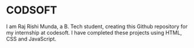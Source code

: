 # CODSOFT
I am Raj Rishi Munda, a B. Tech student, creating this Github repository for my internship at codesoft.
I have completed these projects using HTML, CSS and JavaScript.
